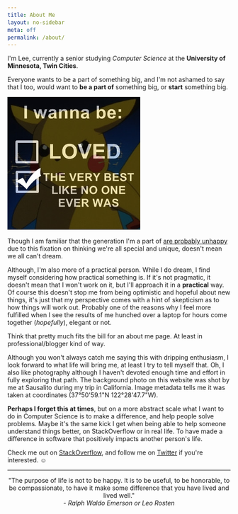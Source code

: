 ```yaml
---
title: About Me
layout: no-sidebar
meta: off
permalink: /about/
---
```


I'm Lee, currently a senior studying *Computer Science* at the **University of Minnesota, Twin Cities**.

Everyone wants to be a part of something big, and I'm not ashamed to say that I too, would want to **be a part of** something big, or **start** something big.
<br />

[<img src="/assets/images/theverybest.jpg" class="totem" alt="I wanna be the very best">](https://psychneuro.wordpress.com/2013/04/16/i-wanna-be-the-very-best/)

Though I am familiar that the generation I'm a part of [are probably unhappy](http://waitbutwhy.com/2013/09/why-generation-y-yuppies-are-unhappy.html) due to this fixation on thinking we're all special and unique, doesn't mean we all can't dream.  

Although, I'm also more of a practical person. While I do dream, I find myself considering how practical something is. If it's not pragmatic, it doesn't mean that I won't work on it, but I'll approach it in a **practical** way. Of course this doesn't stop me from being optimistic and hopeful about new things, it's just that my perspective comes with a hint of skepticism as to how things will work out. Probably one of the reasons why I feel more fulfilled when I see the results of me hunched over a laptop for hours come together (*hopefully*), elegant or not. 

Think that pretty much fits the bill for an about me page. At least in professional/blogger kind of way. 

Although you won't always catch me saying this with dripping enthusiasm, I look forward to what life will bring me, at least I try to tell myself that. Oh, I also like photography although I haven't devoted enough time and effort in fully exploring that path. The background photo on this website was shot by me at Sausalito during my trip in California. Image metadata tells me it was taken at coordinates (37°50'59.1"N 122°28'47.7"W). 

**Perhaps I forget this at times**, but on a more abstract scale what I want to do in Computer Science is to make a difference, and help people solve problems. Maybe it's the same kick I get when being able to help someone understand things better, on StackOverflow or in real life. To have made a difference in software that positively impacts another person's life.    

Check me out on [StackOverflow](https://www.stackoverflow.com/users/4512948/matrixanomaly), and follow me on [Twitter](https://www.twitter.com/wenchuanlee) if you're interested. ☺


<hr />
<div style="text-align: center"> "The purpose of life is not to be happy. It is to be useful, to be honorable, to be compassionate, to have it make some difference that you have lived and lived well." <br/> - <i>Ralph Waldo Emerson or Leo Rosten </i> </div>